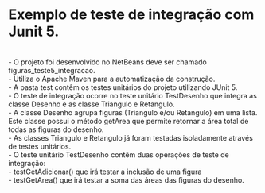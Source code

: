 # Exemplo de teste de integração com Junit 5.

<br>
- O projeto foi desenvolvido no NetBeans deve ser chamado figuras_teste5_integracao.<br>
- Utiliza o Apache Maven para a automatização da construção.<br>
- A pasta test contêm os testes unitários do projeto utilizando JUnit 5.<br>
- O teste de integração ocorre no teste unitário TestDesenho que integra as classe Desenho e as classe Triangulo e Retangulo.<br>
- A classe Desenho agrupa figuras (Triangulo e/ou Retangulo) em uma lista. Este classe possui o método getArea que permite retornar a área total de todas as figuras do desenho.<br>
- As classes Triangulo e Retangulo já foram testadas isoladamente através de testes unitários. <br>
- O teste unitário TestDesenho contêm duas operações de teste de integração:<br>
    - testGetAdicionar() que irá testar a inclusão de uma figura<br>
    - testGetArea() que irá testar a soma das áreas das figuras do desenho.<br>
